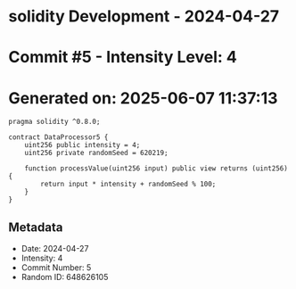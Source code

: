﻿# solidity Development - 2024-04-27
# Commit #5 - Intensity Level: 4
# Generated on: 2025-06-07 11:37:13
```solidity
pragma solidity ^0.8.0;

contract DataProcessor5 {
    uint256 public intensity = 4;
    uint256 private randomSeed = 620219;

    function processValue(uint256 input) public view returns (uint256) {
        return input * intensity + randomSeed % 100;
    }
}
```
## Metadata
- Date: 2024-04-27
- Intensity: 4
- Commit Number: 5
- Random ID: 648626105
